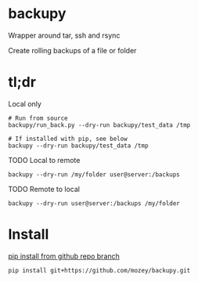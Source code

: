 # backupy

Wrapper around tar, ssh and rsync 

Create rolling backups of a file or folder


# tl;dr

Local only

    # Run from source
    backupy/run_back.py --dry-run backupy/test_data /tmp

    # If installed with pip, see below
    backupy --dry-run backupy/test_data /tmp 

TODO Local to remote
    
    backupy --dry-run /my/folder user@server:/backups

TODO Remote to local

    backupy --dry-run user@server:/backups /my/folder 


# Install

[pip install from github repo branch](http://stackoverflow.com/a/20101940/639133)

    pip install git+https://github.com/mozey/backupy.git


